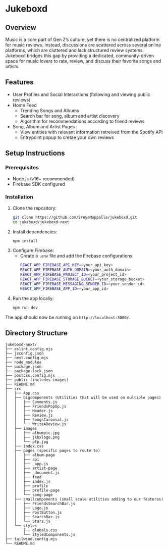 # Jukeboxd
## Overview
Music is a core part of Gen Z’s culture, yet there is no centralized platform for music reviews. Instead, discussions are scattered across several online platforms, which are cluttered and lack structured review systems. Jukeboxd bridges this gap by providing a dedicated, community-driven space for music lovers to rate, review, and discuss their favorite songs and artists.

## Features
- User Profiles and Social Interactions (following and viewing public reviews)
- Home Feed
   - Trending Songs and Albums
   - Search bar for song, album and artist discovery
   - Algorithm for recommendations according to friend reviews
- Song, Album and Artist Pages
   - View entities with relevant information retreived from the Spotify API
   - Entrypoint popup to cretae your own reviews

## Setup Instructions
### Prerequisites
- Node.js (v16+ recommended)
- Firebase SDK configured

### Installation
1. Clone the repository:
   ```bash
   git clone https://github.com/SreyaMuppalla/jukeboxd.git
   cd jukeboxd/jukeboxd-next
   ```
2. Install dependencies:
   ```bash
   npm install
   ```
3. Configure Firebase:
   - Create a `.env` file and add the Firebase configurations:
     ```sh
     REACT_APP_FIREBASE_API_KEY=<your_api_key>
     REACT_APP_FIREBASE_AUTH_DOMAIN=<your_auth_domain>
     REACT_APP_FIREBASE_PROJECT_ID=<your_project_id>
     REACT_APP_FIREBASE_STORAGE_BUCKET=<your_storage_bucket>
     REACT_APP_FIREBASE_MESSAGING_SENDER_ID=<your_sender_id>
     REACT_APP_FIREBASE_APP_ID=<your_app_id>
     ```
4. Run the app locally:
    ```bash
    npm run dev
    ```
The app should now be running on `http://localhost:3000/`.

## Directory Structure
```
jukeboxd-next/
├── eslint.config.mjs
├── jsconfig.json
├── next.config.mjs
├── node_modules
├── package.json
├── package-lock.json
├── postcss.config.mjs
├── public (includes images)
├── README.md
├── src
│   ├── App.css
│   ├── bigcomponents (Utilities that will be used on multiple pages)
│   │   ├── Comments.js
│   │   ├── FriendsPopUp.js
│   │   ├── Header.js
│   │   ├── Review.js
│   │   ├── SongsCarousal.js
│   │   └── WriteAReview.js
│   ├── images
│   │   ├── albumpic.jpg
│   │   ├── jkbxlogo.png
│   │   └── pfp.jpg
│   ├── index.css
│   ├── pages (specific pages to route to)
│   │   ├── album-page
│   │   ├── api
│   │   ├── _app.js
│   │   ├── artist-page
│   │   ├── _document.js
│   │   ├── feed
│   │   ├── index.js
│   │   ├── profile
│   │   ├── profile-page
│   │   └── song-page
│   ├── smallcomponents (small scale utilities adding to our features)
│   │   ├── FriendsSearchBar.js
│   │   ├── Logo.js
│   │   ├── PostButton.js
│   │   ├── SearchBar.js
│   │   └── Stars.js
│   └── styles
│       ├── globals.css
│       └── StyledComponents.js
├── tailwind.config.mjs
└── README.md
```